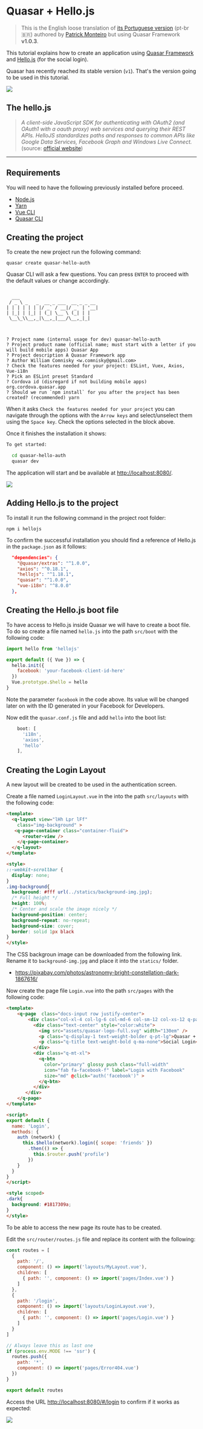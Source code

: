 # Quasar + Hello.js

> This is the English loose translation of [its Portuguese version](https://github.com/patrickmonteiro/quasar-hello-auth/blob/0ca0e4f3a766d1d519ac9989d5127c2316feca6a/README.md) (pt-br 🇧🇷) authored by [Patrick Monteiro](https://github.com/patrickmonteiro) but using Quasar Framework **v1.0.3**.

This tutorial explains how to create an application using [Quasar Framework](https://quasar.dev) and [Hello.js](https://adodson.com/hello.js/) (for the social login).

Quasar has recently reached its stable version (`v1`). That's the version going to be used in this tutorial.

![](https://github.com/wcomnisky/quasar-hello-auth/blob/master/docs/QuasarProject.png?raw=true)

## The hello.js

> _A client-side JavaScript SDK for authenticating with OAuth2 (and OAuth1 with a oauth proxy) web services and querying their REST APIs. HelloJS standardizes paths and responses to common APIs like Google Data Services, Facebook Graph and Windows Live Connect._  
(source: [official website](https://adodson.com/hello.js/#hellojs))

---

## Requirements

You will need to have the following previously installed before proceed.

* [Node.js](https://nodejs.org/en/)
* [Yarn](https://yarnpkg.com/en/)
* [Vue CLI](https://cli.vuejs.org/)
* [Quasar CLI](https://quasar.dev/quasar-cli/installation)

## Creating the project

To create the new project run the following command:

```
quasar create quasar-hello-auth
```

Quasar CLI will ask a few questions. You can press `ENTER` to proceed with the default values or change accordingly.

```

  ___                             
 / _ \ _   _  __ _ ___  __ _ _ __ 
| | | | | | |/ _` / __|/ _` | '__|
| |_| | |_| | (_| \__ \ (_| | |   
 \__\_\\__,_|\__,_|___/\__,_|_|   
 


? Project name (internal usage for dev) quasar-hello-auth
? Project product name (official name; must start with a letter if you will build mobile apps) Quasar App
? Project description A Quasar Framework app
? Author William Comnisky <w.comnisky@gmail.com>
? Check the features needed for your project: ESLint, Vuex, Axios, Vue-i18n
? Pick an ESLint preset Standard
? Cordova id (disregard if not building mobile apps) org.cordova.quasar.app
? Should we run `npm install` for you after the project has been created? (recommended) yarn

```

When it asks `Check the features needed for your project` you can navigate through the options with the `Arrow keys` and select/unselect them using the `Space key`. Check the options selected in the block above.

Once it finishes the installation it shows:

```bash
To get started:

  cd quasar-hello-auth
  quasar dev
```

The application will start and be available at [http://localhost:8080/](http://localhost:8080/).

![](docs/quasar-create.png)

## Adding Hello.js to the project

To install it run the following command in the project root folder:

```
npm i hellojs
```

To confirm the successful installation you should find a reference of Hello.js in the `package.json` as it follows:

```json
  "dependencies": {
    "@quasar/extras": "^1.0.0",
    "axios": "^0.18.1",
    "hellojs": "^1.18.1",
    "quasar": "^1.0.0",
    "vue-i18n": "^8.0.0"
  },
```

## Creating the Hello.js boot file

To have access to Hello.js inside Quasar we will have to create a boot file. To do so create a file named `hello.js` into the path `src/boot` with the following code:

```js
import hello from 'hellojs'

export default ({ Vue }) => {
  hello.init({
    facebook: 'your-facebook-client-id-here'
  })
  Vue.prototype.$hello = hello
}
```

Note the parameter `facebook` in the code above. Its value will be changed later on with the ID generated in your Facebook for Developers.

Now edit the `quasar.conf.js` file and add `hello` into the boot list:

```js
    boot: [
      'i18n',
      'axios',
      'hello'
    ],
```

## Creating the Login Layout

A new layout will be created to be used in the authentication screen.

Create a file named `LoginLayout.vue` in the into the path `src/layouts` with the following code:

```html
<template>
  <q-layout view="lHh Lpr lFf"
    class="img-background" >
   <q-page-container class="container-fluid">
      <router-view />
    </q-page-container>
  </q-layout>
</template>

<style>
::-webkit-scrollbar {
  display: none;
}
.img-background{
  background: #fff url(../statics/background-img.jpg);
  /* Full height */
  height: 100%;
  /* Center and scale the image nicely */
  background-position: center;
  background-repeat: no-repeat;
  background-size: cover;
  border: solid 1px black
}
</style>
```

The CSS backgroun image can be downloaded from the following link. Rename it to `background-img.jpg` and place it into the `statics/` folder.

* https://pixabay.com/photos/astronomy-bright-constellation-dark-1867616/

Now create the page file `Login.vue` into the path `src/pages` with the following code:

```html
<template>
    <q-page  class="docs-input row justify-center">
        <div class="col-xl-4 col-lg-6 col-md-6 col-sm-12 col-xs-12 q-pa-xl dark">
          <div class="text-center" style="color:white">
            <img src="assets/quasar-logo-full.svg" width="130em" />
            <p class="q-display-1 text-weight-bolder q-pt-lg">Quasar + Hello.js</p>
            <p class="q-title text-weight-bold q-ma-none">Social Login</p>
          </div>
          <div class="q-mt-xl">
            <q-btn
              color="primary" glossy push class="full-width"
              icon="fab fa-facebook-f" label="Login with Facebook"
              size="md" @click="auth('facebook')" >
            </q-btn>
          </div>
       </div>
    </q-page>
</template>

<script>
export default {
  name: 'Login',
  methods: {
    auth (network) {
      this.$hello(network).login({ scope: 'friends' })
        .then(() => {
          this.$router.push('profile')
        })
    }
  }
}
</script>

<style scoped>
.dark{
  background: #1817309a;
}
</style>
```

To be able to access the new page its route has to be created.

Edit the `src/router/routes.js` file and replace its content with the following:

```js
const routes = [
  {
    path: '/',
    component: () => import('layouts/MyLayout.vue'),
    children: [
      { path: '', component: () => import('pages/Index.vue') }
    ]
  },
  {
    path: '/login',
    component: () => import('layouts/LoginLayout.vue'),
    children: [
      { path: '', component: () => import('pages/Login.vue') }
    ]
  }
]

// Always leave this as last one
if (process.env.MODE !== 'ssr') {
  routes.push({
    path: '*',
    component: () => import('pages/Error404.vue')
  })
}

export default routes
```

Access the URL [http://localhost:8080/#/login](http://localhost:8080/#/login) to confirm if it works as expected:

![](docs/login.png)